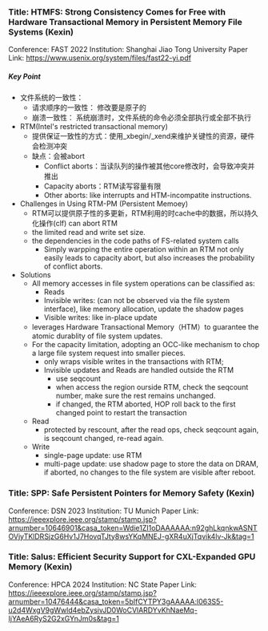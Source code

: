 ### Title: HTMFS: Strong Consistency Comes for Free with Hardware Transactional Memory in Persistent Memory File Systems (Kexin)
Conference: FAST 2022
Institution: Shanghai Jiao Tong University
Paper Link: https://www.usenix.org/system/files/fast22-yi.pdf

##### Key Point
- 文件系统的一致性： 
    - 请求顺序的一致性： 修改要是原子的
    - 崩溃一致性： 系统崩溃时，文件系统的命令必须全部执行或全部不执行
- RTM(Intel's restricted transactional memory)
    - 提供保证一致性的方式：使用_xbegin/_xend来维护关键性的资源，硬件会检测冲突
    - 缺点：会被abort
        - Conflict aborts：当读队列的操作被其他core修改时，会导致冲突并推出
        - Capacity aborts：RTM读写容量有限
        - Other aborts: like interrupts and HTM-incompatite instructions.
- Challenges in Using RTM-PM (Persistent Memoey)
    - RTM可以提供原子性的多更新，RTM利用的时cache中的数据，所以持久化操作(clf) can abort RTM
    - the limited read and write set size.
    - the dependencies in the code paths of FS-related system calls
        - Simply warpping the entire operation within an RTM not only easily leads to capacity abort, but also increases the probability of conflict aborts.
- Solutions
    - All memory accesses in file system operations can be classified as:
        - Reads
        - Invisible writes: (can not be observed via the file system interface), like memory allocation, update the shadow pages
        - Visible writes: like in-place update
    - leverages Hardware Transactional Memory（HTM）to guarantee the atomic durablity of file system updates.
    - For the capacity limitation, adopting an OCC-like mechanism to chop a large file system request into smaller pieces.
        - only wraps visible writes in the transactions with RTM; 
        - Invisible updates and Reads are handled outside the RTM
            - use seqcount
            - when access the region ourside RTM, check the seqcount number, make sure the rest remains unchanged.
            - if changed, the RTM aborted, HOP roll back to the first changed point to restart the transaction
    - Read
        - protected by rescount, after the read ops, check seqcount again, is seqcount changed, re-read again.
    - Write
        - single-page update: use RTM
        - multi-page update: use shadow page to store the data on DRAM, if aborted, no changes to the file system are visible after reboot. 

### Title: SPP: Safe Persistent Pointers for Memory Safety (Kexin)
Conference: DSN 2023
Institution: TU Munich
Paper Link: https://ieeexplore.ieee.org/stamp/stamp.jsp?arnumber=10646901&casa_token=Wdie1ZI1oDAAAAAA:n92ghLkqnkwASNTOVjyTKlDRSjzG6Hv1J7HovqTJty8wsYKqMNEJ-gXR4uXjTqvik4lv-Jk&tag=1


### Title: Salus: Efficient Security Support for CXL-Expanded GPU Memory (Kexin)
Conference: HPCA 2024
Institution: NC State
Paper Link: https://ieeexplore.ieee.org/stamp/stamp.jsp?arnumber=10476444&casa_token=5bIfCYTPY3gAAAAA:l063S5-u2d4WxgV9gWwld4ebZysivJD0WoCVlARDYvKhNaeMq-IjYAeA6RyS2G2xGYnJm0s&tag=1
